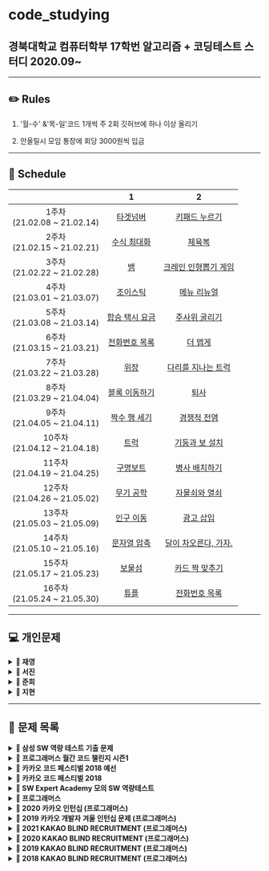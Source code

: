 # code_studying
## 경북대학교 컴퓨터학부 17학번 알고리즘 + 코딩테스트 스터디 2020.09~

------



## ✏️ Rules

1. '월-수' &'목-일'코드 1개씩 주 2회 깃허브에 하나 이상 올리기

  2. 안올릴시 모임 통장에 회당 3000원씩 입금   



------



## 📅 Schedule

|                                   |                              1                               |                              2                               |
| :-------------------------------: | :----------------------------------------------------------: | :----------------------------------------------------------: |
| 1주차<br />(21.02.08 ~ 21.02.14)  | [타겟넘버](https://programmers.co.kr/learn/courses/30/lessons/43165) | [키패드 누르기](https://programmers.co.kr/learn/courses/30/lessons/67256) |
| 2주차<br />(21.02.15 ~ 21.02.21)  | [수식 최대화](https://programmers.co.kr/learn/courses/30/lessons/67257) | [체육복](https://programmers.co.kr/learn/courses/30/lessons/42862) |
| 3주차<br />(21.02.22 ~ 21.02.28)  |          [뱀](https://www.acmicpc.net/problem/3190)          | [크레인 인형뽑기 게임](https://programmers.co.kr/learn/courses/30/lessons/64061) |
| 4주차<br />(21.03.01 ~ 21.03.07)  | [조이스틱](https://programmers.co.kr/learn/courses/30/lessons/42860) | [메뉴 리뉴얼](https://programmers.co.kr/learn/courses/30/lessons/72411) |
| 5주차<br />(21.03.08 ~ 21.03.14)  | [합승 택시 요금](https://programmers.co.kr/learn/courses/30/lessons/72413) |    [주사위 굴리기](https://www.acmicpc.net/problem/14499)    |
| 6주차<br />(21.03.15 ~ 21.03.21)  | [전화번호 목록](https://programmers.co.kr/learn/courses/30/lessons/42577) | [더 맵게](https://programmers.co.kr/learn/courses/30/lessons/42626) |
| 7주차<br />(21.03.22 ~ 21.03.28)  | [위장](https://programmers.co.kr/learn/courses/30/lessons/42578) | [다리를 지나는 트럭](https://programmers.co.kr/learn/courses/30/lessons/42583) |
| 8주차<br />(21.03.29 ~ 21.04.04)  | [블록 이동하기](https://programmers.co.kr/learn/courses/30/lessons/60063) |        [퇴사](https://www.acmicpc.net/problem/14501)         |
| 9주차<br />(21.04.05 ~ 21.04.11)  | [짝수 행 세기](https://programmers.co.kr/learn/courses/30/lessons/68647) |     [경쟁적 전염](https://www.acmicpc.net/problem/18405)     |
| 10주차<br />(21.04.12 ~ 21.04.18) |        [트럭](https://www.acmicpc.net/problem/13335)         | [기둥과 보 설치](https://programmers.co.kr/learn/courses/30/lessons/60061) |
| 11주차<br />(21.04.19 ~ 21.04.25) | [구명보트](https://programmers.co.kr/learn/courses/30/lessons/42885) |    [병사 배치하기](https://www.acmicpc.net/problem/18353)    |
| 12주차<br />(21.04.26 ~ 21.05.02) |      [무기 공학](https://www.acmicpc.net/problem/18430)      | [자물쇠와 열쇠](https://programmers.co.kr/learn/courses/30/lessons/60059) |
| 13주차<br />(21.05.03 ~ 21.05.09) |      [인구 이동](https://www.acmicpc.net/problem/16234)      | [광고 삽입](https://programmers.co.kr/learn/courses/30/lessons/72414) |
| 14주차<br />(21.05.10 ~ 21.05.16) | [문자열 압축](https://programmers.co.kr/learn/courses/30/lessons/60057) | [달이 차오른다, 가자.](https://www.acmicpc.net/problem/1194) |
| 15주차<br />(21.05.17 ~ 21.05.23) |        [보물섬](https://www.acmicpc.net/problem/2589)        | [카드 짝 맞추기](https://programmers.co.kr/learn/courses/30/lessons/72415) |
| 16주차<br />(21.05.24 ~ 21.05.30) | [튜플](https://programmers.co.kr/learn/courses/30/lessons/64065) |    [전화번호 목록](https://www.acmicpc.net/problem/5052)     |



------




## &#128187; 개인문제



<details markdown="1">
<summary><strong>&#128193; 재영</strong></summary>
📕  알고리즘/C++ 정리 요약:  https://www.notion.so/C-4be12fdb389f41e8bbf46a4e7bde52c0 <br />
📗  알고리즘 상세:  https://www.notion.so/022648dc340b4e8c95472996a91920a1 <br />
📘  C++ 상세:  https://www.notion.so/C-add01ac9a89a497d8a45e364120add74 <br />
📙  코드 리뷰:  https://www.notion.so/93aa5a58731d4dbeb2da82381bf9743d<br />

|                                  | 문제                                                         |
| :------------------------------: | :----------------------------------------------------------- |
| 0주차~<br />(21.01.07 ~ ) | 1\. ~C++기초 빌드업용 코드업 기본 100제 풀이~<br> 2\. 백준, 프로그래머스 알고리즘 문제(상단 코드리뷰 노션 페이지 참고)|
| 8주차~<br />(21.03.29 ~ ) | 1\. 프로그래머스 SQL 문제 |
| 9주차<br />(21.04.05 ~ 21.04.11) |  |
| 10주차<br />(21.04.12 ~ 21.04.18) |  |
| 11주차<br />(21.04.19 ~ 21.04.25) |  |
| 12주차<br />(21.04.26 ~ 21.05.02) |  |

------

</details>



<details markdown="1">
<summary><strong>&#128193; 서진</strong></summary>


|                                   | 문제                                                         |
| :-------------------------------: | :----------------------------------------------------------- |
| 1주차<br />(21.02.08 ~ 21.02.14)  | ~[비밀지도](https://programmers.co.kr/learn/courses/30/lessons/17681)~<br />~[다트게임](https://programmers.co.kr/learn/courses/30/lessons/17682)~ |
| 2주차<br />(21.02.15 ~ 21.02.21)  | ~백준 12851 [숨바꼭질 2](https://www.acmicpc.net/problem/12851)~<br />~백준 16958 [텔레포트](https://www.acmicpc.net/problem/16958)~ |
| 3주차<br />(21.02.22 ~ 21.02.28)  | 1\. [한윤정이 이탈리아에 가서 아이스크림을 사먹는데](https://www.acmicpc.net/problem/2422)   <br/>~2\. [프로그래머스 - 기둥과 보 설치](https://programmers.co.kr/learn/courses/30/lessons/60061)~ |
| 4주차<br />(21.03.01 ~ 21.03.07)  | ~1\. [백준 18352 특정 거리의 도시 찾기](https://www.acmicpc.net/problem/18352)~   <br/>~2\. [백준 14502 연구소](https://www.acmicpc.net/problem/14502)~ |
| 5주차<br />(21.03.08 ~ 21.03.14)  | ~1\. [백준 14888 연산자 끼워 넣기](https://www.acmicpc.net/problem/14888)~   <br>~2\. [백준 18428 감시 피하기](https://www.acmicpc.net/problem/18428)~   <br>~3\. [백준 16234 인구이동](https://www.acmicpc.net/problem/16234)~   <br>4\. [백준 60063 블록 이동하기](https://www.acmicpc.net/problem/60063)   <br>5\. ~[주사위 게임](https://www.acmicpc.net/problem/5566)~   <br>~6\. [나는 너가 살아온 날을 알고 있다](https://www.acmicpc.net/problem/2139)~   <br>~7\. [크리스마스 선물](https://www.acmicpc.net/problem/14235)~   <br>8\. [유턴 싫어](https://www.acmicpc.net/problem/2823) |
| 6주차<br />(21.03.15 ~ 21.03.21)  | ~1\. 백준 10825 - [국영수](https://www.acmicpc.net/problem/10825)~   <br>~2\. 백준 18310 - [안테나](https://www.acmicpc.net/problem/18310)~   <br> ~3\. 프로그래머스 42889 - [실패율](https://programmers.co.kr/learn/courses/30/lessons/42889)~   <br>~4\. 백준 1715 - [카드 정렬하기](https://www.acmicpc.net/problem/1715)~   <br> |
| 7주차<br />(21.03.22 ~ 21.03.28)  | ~1\. 백준 2110 - [공유기 설치](https://www.acmicpc.net/problem/2110)<br>~ |
| 8주차<br />(21.03.29 ~ 21.04.04)  | 1\. 프로그래머스 60060 - [가사검색](https://programmers.co.kr/learn/courses/30/lessons/60060)   <br>~2\. 백준 1932 - [정수 삼각형](https://www.acmicpc.net/problem/1932)~   <br>~3\. 백준 14501 - [퇴사](https://www.acmicpc.net/problem/14501)~   <br>~4\. 백준 18353 - [병사 배치하기](https://www.acmicpc.net/problem/18353)~   <br>5\. 백준 11404 - [플로이드](https://www.acmicpc.net/problem/11404)   <br> |
| 9주차<br />(21.04.05 ~ 21.04.11)  |                                                              |
| 10주차<br />(21.04.12 ~ 21.04.18) |                                                              |
| 11주차<br />(21.04.19 ~ 21.04.25) |                                                              |
| 12주차<br />(21.04.26 ~ 21.05.02) |                                                              |

------

</details>



<details markdown="1">
<summary><strong>&#128193; 준희</strong></summary>


|                                   | 문제                                                         |
| :-------------------------------: | :----------------------------------------------------------- |
| 1주차<br />(21.02.08 ~ 21.02.14)  | ~1. 백준 17413 단어뒤집기2~<br/>~2. SWEA 9229 한빈이와 Spot Mart~<br/>~3. 백준 16926 배열돌리기1~<br/>~4. 백준 2563 색종이~<br/>~5. 백준 1158 요세푸스 문제~<br/>~6. SWEA S/W 문제 해결 기본 9일차-사칙연산 유효성검사~<br/>~7. 백준 20299 3대 측정~<br/>~8. SWEA S/W 문제 해결 기본 5일차-Magnetic~<br/>~9. SWEA S/W 문제 해결 기본 8일차-암호문1~<br/>~10. SWEA 5215 햄버거 다이어트~<br/>~11. SWEA 7964 부먹왕국의 차원관문~<br/>~12. SWEA 6485 삼성시의 버스노선~<br/>~13. SWEA 5365 의석이의 세로로 말해요~<br/>~14. SWEA 4789 성공적인 공연기획~<br/>~15. 백준 1592 영식이와 친구들~<br/>~16. SWEA 4698 테네스의 특별한 소수~<br/>~17. 백준 2309 일곱난쟁이~<br/>~18. 백준 2605 줄세우기~<br/>~19. 백준 2578 빙고~ |
| 2주차<br />(21.02.15 ~ 21.02.21)  | ~1. 백준 2567 색종이2~<br/>~2. 백준 3040 백설공주와 일곱난쟁이~<br/>~3. SWEA 6808 규영이와 인영이의 카드게임~<br/>~5. 백준 2961 도영이가 만든 맛있는 음식~<br/>~7. JUNGOL 1828 냉장고~<br/>~8. 백준 2839 설탕배달~<br/>~10. 백준 15686 치킨배달~<br/>~11. 백준 1992 쿼트트리~<br/>~16. 백준 1987 알파벳~<br/>~17. 백준 2941 크로아티아 알파벳~<br/>~18. SWEA SW 문제해결응용 3일차 - 최적경로~ |
| 3주차<br />(21.02.22 ~ 21.02.28)  | ~2\. 프로그래머스 네트워크~<br/>~7\. 백준 2304 창고 다각형~<br/>~8\. 백준 9663 N-Queen~<br/>~11\. SWEA 4012 요리사~<br/>~12\. 백준 10142 줄세우기~<br/>~13\. 백준 2564 경비원~<br/>~14\. 백준 8320 직사각형을 만드는 방법~ |
| 4주차<br />(21.03.01 ~ 21.03.07)  | 1\. 백준 배열돌리기3<br/>~2\. SWEA 프로세서 연결하기~<br/>3\. SWEA 3234 준환이의 양팔저울<br/>~4\. 백준 17135 캐슬 디펜스~<br/>5\. 백준 3109 빵집<br/>6\. 백준 2615 오목<br/>7\. 백준 1074 Z<br/>~8\. 프로그래머스 SQL - GROUP BY~<br/>~9\. 프로그래머스 SQL - IS NULL~<br/>~10\. 프로그래머스 SQL - JOIN~<br/>~11\. 프로그래머스 SQL - String~ |
| 5주차<br />(21.03.08 ~ 21.03.14)  | ~1\. 백준 11723 집합~<br/>~2\. 백준 15829 Hashing~<br/>~3\. 백준 9375 패션왕 신해빈~<br/>~4\. 백준 15657 N과 M(8)~<br/>~5\. 백준 15666 N과 M(12)~<br/>~6\. 백준 15650 N과 M(2)~<br/> ~7\. 백준 15663 N과 M(9)~<br/> ~8\. 백준 11721 열개씩 끊어 출력하기~<br/> ~9\. 백준 18111 마인크래프트~<br/> |
| 6주차<br />(21.03.15 ~ 21.03.21)  | ~1\. 백준 1260 BFS와 DFS~<br/>~2\. 백준 1759 암호 만들기~<br/>~3\. 백준 14889 스타트와 링크~<br/>~4\. SWEA 1767 프로세서 연결하기~<br/>~5\. SWEA 7465 창용 마을 무리의 개수~<br/>~6\. SWEA 3289 서로소 집합~<br/> ~7\. 프로그래머스 소수찾기~<br/> |
| 7주차<br />(21.03.22 ~ 21.03.28)  | ~1\. 백준 1463 1로 만들기~ <br/> 2\. 백준 최적경로<br/> 3\. 백준 1149 RGB 거리 <br/> 4\. 정올 1687 해밀턴순환회로<br/> 5\. 백준 사다리 조작<br/> 6\. 백준 경사로<br/>  7\. 백준 배열돌리기 4<br/> 8\. 백준 1600 말이 되고픈 원숭이<br/> ~9\. SWEA 하나로~<br/> ~10\. 백준 2636 치즈~<br/> |
| 8주차<br />(21.03.29 ~ 21.04.04)  |                                                              |
| 9주차<br />(21.04.05 ~ 21.04.11)  |                                                              |
| 10주차<br />(21.04.12 ~ 21.04.18) |                                                              |
| 11주차<br />(21.04.19 ~ 21.04.25) |                                                              |
| 12주차<br />(21.04.26 ~ 21.05.02) |                                                              |

------

</details>



<details markdown="1">
<summary><strong>&#128193; 지현</strong></summary>




|                                    | 문제                                                         |
| :--------------------------------: | :----------------------------------------------------------- |
| ~ 5주차<br />(21.01.19 ~ 21.03.14) | [BOJ - Basic Problem Solving](https://github.com/wjh51333/Problem-Solving) |
|  6주차<br />(21.03.15 ~ 21.03.21)  | 백준 14500 - [테트로미노](https://www.acmicpc.net/problem/14500) <br />백준 10972 - [다음 순열](https://www.acmicpc.net/problem/10972)<br />백준 10973 - [이전 순열](https://www.acmicpc.net/problem/10973)<br />백준 10974 - [모든 순열](https://www.acmicpc.net/problem/10974)<br />백준 14888 - [연산자 끼워넣기](https://www.acmicpc.net/problem/14888)<br />백준 15658 - [연산자 끼워넣기 (2)](https://www.acmicpc.net/problem/15658)<br />백준 11723 - [집합](https://www.acmicpc.net/problem/11723)<br />백준 2309 - [일곱 난쟁이](https://www.acmicpc.net/problem/2309)<br />백준 13023 - [ABCDE](https://www.acmicpc.net/problem/13023)<br />백준 14226 - [이모티콘](https://www.acmicpc.net/problem/14226)<br />백준 13549 - [숨바꼭질 3](https://www.acmicpc.net/problem/13549)<br />백준 2206 - [벽 부수고 이동하기](https://www.acmicpc.net/problem/2206)<br />백준 3055 - [탈출](https://www.acmicpc.net/problem/3055)<br />프로그래머스 SQL [SUM, MAX, MIN](https://programmers.co.kr/learn/courses/30/parts/17043)<br />프로그래머스 SQL [IS NULL](https://programmers.co.kr/learn/courses/30/parts/17045) |
|  7주차<br />(21.03.22 ~ 21.03.28)  | 백준 15558 - [점프 게임](https://www.acmicpc.net/problem/15558)<br />백준 12851 - [숨바꼭질 2](https://www.acmicpc.net/problem/12851)<br />백준 13913 - [숨바꼭질 4](https://www.acmicpc.net/problem/13913)<br />백준 6087 - [레이저 통신](https://www.acmicpc.net/problem/6087) |
|  8주차<br />(21.03.29 ~ 21.04.04)  | 백준 15988 - [1, 2, 3 더하기 3](https://www.acmicpc.net/problem/15988)<br />백준 16194 - [카드 구매하기 2](https://www.acmicpc.net/problem/16194)<br />백준 15990 - [1, 2, 3 더하기 5](https://www.acmicpc.net/problem/15990)<br />백준 13398 - [연속합 2](https://www.acmicpc.net/problem/13398)<br />백준 14002- [가장 긴 증가하는 부분 수열 4](https://www.acmicpc.net/problem/14002)<br />백준 1495 - [기타리스트](https://www.acmicpc.net/problem/1495)<br />백준 15989 - [1, 2, 3 더하기 4](https://www.acmicpc.net/problem/15989)<br />백준 11048 - [이동하기](https://www.acmicpc.net/problem/11048)<br />백준 14442 - [벽 부수고 이동하기 2](https://www.acmicpc.net/problem/14442)<br />백준 2293 - [동전 1](https://www.acmicpc.net/problem/2293)<br />백준 2294 - [동전 2](https://www.acmicpc.net/problem/2294)<br />백준 14889 - [스타트와 링크](https://www.acmicpc.net/problem/14889)<br />백준 1748 - [수 이어 쓰기 1](https://www.acmicpc.net/problem/1748)<br />백준 9663 - [N-Queen](https://www.acmicpc.net/problem/9663)<br />백준 17478 - [재귀함수가 뭔가요?](https://www.acmicpc.net/problem/17478)<br />백준 6064 - [카잉 달력](https://www.acmicpc.net/problem/6064)<br />백준 12026 - [BOJ 거리](https://www.acmicpc.net/problem/12026)<br />백준 4991 - [로봇 청소기](https://www.acmicpc.net/problem/4991)<br />백준 1339 - [단어 수학](https://www.acmicpc.net/problem/1339)<br />백준 1890 - [점프](https://www.acmicpc.net/problem/1890) |
|  9주차<br />(21.04.05 ~ 21.04.11)  | 프로그래머스 [3진법 뒤집기](https://programmers.co.kr/learn/courses/30/lessons/68935)<br />프로그래머스 [두 개 뽑아서 더하기](https://programmers.co.kr/learn/courses/30/lessons/68644)<br />프로그래머스 [삼각 달팽이](https://programmers.co.kr/learn/courses/30/lessons/68645)<br />프로그래머스 [이진 변환 반복하기](https://programmers.co.kr/learn/courses/30/lessons/70129)<br />프로그래머스 [쿼드압축 후 개수 세기](https://programmers.co.kr/learn/courses/30/lessons/68936)<br />백준 16948 - [데스 나이트](https://www.acmicpc.net/problem/16948)<br />백준 15661 - [링크와 스타트](https://www.acmicpc.net/problem/15661)<br />백준 10422 - [괄호](https://www.acmicpc.net/problem/10422)<br />백준 2219 - [숫자판 점프](https://www.acmicpc.net/problem/2219)<br />백준 15486 - [퇴사 2](https://www.acmicpc.net/problem/15486)<br />백준 15686 - [치킨 배달](https://www.acmicpc.net/problem/15686)<br />백준 11058 - [크리보드](https://www.acmicpc.net/problem/11058)<br />백준 4811 - [알약](https://www.acmicpc.net/problem/4811)<br />백준 1149 - [RGB 거리](https://www.acmicpc.net/problem/1149)<br />백준 1309 - [동물원](https://www.acmicpc.net/problem/1309) |
| 10주차<br />(21.04.12 ~ 21.04.18)  | 백준 1325 - [효율적인 해킹](https://www.acmicpc.net/problem/1325)<br />백준 7569 - [토마토](https://www.acmicpc.net/problem/7569)<br />백준 1062 - [가르침](https://www.acmicpc.net/problem/1062)<br />백준 16918 - [봄버맨](https://www.acmicpc.net/problem/16918)<br />백준 15649 - [N과 M (1)](https://www.acmicpc.net/problem/15649)<br />백준 15650 - [N과 M (2)](https://www.acmicpc.net/problem/15650)<br />백준 1918 - [후위 표기식](https://www.acmicpc.net/problem/1918)<br />백준 14916 - [거스름돈](https://www.acmicpc.net/problem/14916)<br />백준 21278 - [호석이 두 마리 치킨](https://www.acmicpc.net/problem/21278)<br />백준 11000 - [강의실 배정](https://www.acmicpc.net/problem/11000)<br />백준 15651 - [N과 M (3)](https://www.acmicpc.net/problem/15651)<br />백준 1753 - [최단경로](https://www.acmicpc.net/problem/1753)<br />백준 15652 - [N과 M (4)](https://www.acmicpc.net/problem/15652)<br />백준 15654 - [N과 M (5)](https://www.acmicpc.net/problem/15654)<br />백준 15655 - [N과 M (6)](https://www.acmicpc.net/problem/15655)<br />백준 15656 - [N과 M (7)](https://www.acmicpc.net/problem/15656)<br />프로그래머스 [같은 숫자는 싫어](https://programmers.co.kr/learn/courses/30/lessons/12906)<br />프로그래머스 [음양 더하기](https://programmers.co.kr/learn/courses/30/lessons/76501)<br />프로그래머스 [프린터](https://programmers.co.kr/learn/courses/30/lessons/42587)<br />프로그래머스 [괄호 회전하기](https://programmers.co.kr/learn/courses/30/lessons/76502)<br />백준 15657 - [N과 M (8)](https://www.acmicpc.net/problem/15657)<br />백준 15663 - [N과 M (9)](https://www.acmicpc.net/problem/15663)<br />백준 15664 - [N과 M (10)](https://www.acmicpc.net/problem/15664)<br />프로그래머스 [모두 0으로 만들기](https://programmers.co.kr/learn/courses/30/lessons/76503#) |
| 11주차<br />(21.04.19 ~ 21.04.25)  | 백준 15665 - [N과 M (11)](https://www.acmicpc.net/problem/15665)<br />백준 15666 - [N과 M (12)](https://www.acmicpc.net/problem/15666)<br />백준 2468 - [안전 영역](https://www.acmicpc.net/problem/2468)<br />백준 1935 - [후위 표기식2](https://www.acmicpc.net/problem/1935)<br />백준 7562 - [나이트의 이동](https://www.acmicpc.net/problem/7562)<br />백준 14426 - [접두사 찾기](https://www.acmicpc.net/problem/14426)<br />백준 14425 - [문자열 집합](https://www.acmicpc.net/problem/14425)<br />백준 16916 - [부분 문자열](https://www.acmicpc.net/problem/16916) |
| 12주차<br />(21.04.26 ~ 21.05.02)  | 백준 11051 - [이항 계수 2](https://www.acmicpc.net/problem/11051)<br />백준 1629 - [곱셈](https://www.acmicpc.net/problem/1629)<br />프로그래머스 [이중우선순위큐](https://programmers.co.kr/learn/courses/30/lessons/42628)<br />프로그래머스 [가장 큰 수](https://programmers.co.kr/learn/courses/30/lessons/42746)<br />백준 2581 - [소수](https://www.acmicpc.net/problem/2581)<br />백준 2606 - [바이러스](https://www.acmicpc.net/problem/2606)<br />백준 1012 - [유기농 배추](https://www.acmicpc.net/problem/1012)<br />백준 1181 - [단어 정렬](https://www.acmicpc.net/problem/1181)<br />백준 1427 - [소트인사이드](https://www.acmicpc.net/problem/1427)<br />백준 10773 - [제로](https://www.acmicpc.net/problem/10773)<br />백준 2960 - [에라토스테네스의 체](https://www.acmicpc.net/problem/2960)<br />백준 1916 - [최소비용 구하기](https://www.acmicpc.net/problem/1916)<br />백준 11779 - [최소비용 구하기 2](https://www.acmicpc.net/problem/11779)<br />백준 16236 - [아기 상어](https://www.acmicpc.net/problem/16236)<br />백준 18352 - [특정 거리의 도시 찾기](https://www.acmicpc.net/problem/18352)<br />백준 12886 - [돌 그룹](https://www.acmicpc.net/problem/12886)<br />백준 12015 - [가장 긴 증가하는 부분 수열 2](https://www.acmicpc.net/problem/12015)<br />백준 12738 - [가장 긴 증가하는 부분 수열 3](https://www.acmicpc.net/problem/12738)<br />Codeforces 1519 [B - The Cake Is a Lie](https://codeforces.com/problemset/problem/1519/B)<br />Codeforces 1519 [A -Red and Blue Beans](https://codeforces.com/problemset/problem/1519/A)<br />Codeforces 1519 [C - Berland Regional](https://codeforces.com/problemset/problem/1519/C)<br />Codeforces 1517 [A - Sum of 2050](https://codeforces.com/problemset/problem/1517/A)<br />백준 10870 - [피보나치 수 5](https://www.acmicpc.net/problem/10870)<br />백준 14003 - [가장 긴 증가하는 부분 수열 5](https://www.acmicpc.net/problem/14003) |
| 13주차<br />(21.05.03 ~ 21.05.09)  | Codeforces 1515 [B - Phoenix and Puzzle](https://codeforces.com/contest/1515/problem/B)<br />Codeforces 1515 [A - Phoenix and Gold](https://codeforces.com/contest/1515/problem/A)<br />백준 10282 - [해킹](https://www.acmicpc.net/problem/10282)<br />백준 1920 - [수 찾기](https://www.acmicpc.net/problem/1920)<br />백준 1237 - [파티](https://www.acmicpc.net/problem/1238)<br />백준 1764 - [듣보잡](https://www.acmicpc.net/problem/1764)<br />백준 11279 - [최대 힙](https://www.acmicpc.net/problem/11279)<br />백준 1927 - [최소 힙](https://www.acmicpc.net/problem/1927)<br />백준 11286 - [절댓값 힙](https://www.acmicpc.net/problem/11286)<br />백준 1189 - [컴백홈](https://www.acmicpc.net/problem/1189)<br />프로그래머스 [주식가격](https://programmers.co.kr/learn/courses/30/lessons/42584)<br />Codeforces 1520 [A - Do Not Be Distracted!](https://codeforces.com/problemset/problem/1520/A)<br />Codeforces 1520 [B - Ordinary Numbers](https://codeforces.com/problemset/problem/1520/B)<br />Codeforces 1520 [C - Not Adjacent Matrix](https://codeforces.com/problemset/problem/1520/C)<br />Codeforces 1520 [D - Same Differences](https://codeforces.com/problemset/problem/1520/D)<br />프로그래머스 [기능개발](https://programmers.co.kr/learn/courses/30/lessons/42586)<br />백준 5635 - [생일](https://www.acmicpc.net/problem/5635)<br />백준 14503 - [로봇 청소기](https://www.acmicpc.net/problem/14503)<br />백준 1026 - [보물](https://www.acmicpc.net/problem/1026)<br />백준 10867 - [중복 빼고 정렬하기](https://www.acmicpc.net/problem/10867)<br />백준 18258 - [큐 2](https://www.acmicpc.net/problem/18258)<br />백준 1966 - [프린터 큐](https://www.acmicpc.net/problem/1966) |
| 14주차<br />(21.05.10 ~ 21.05.16)  | 백준 2075 - [N번째 큰 수](https://www.acmicpc.net/problem/2075)<br />백준 1715 - [카드 정렬하기](https://www.acmicpc.net/problem/1715)<br />프로그래머스 [카펫](https://programmers.co.kr/learn/courses/30/lessons/42842)<br />프로그래머스 [소수 찾기](https://programmers.co.kr/learn/courses/30/lessons/42839)<br />백준 11659 - [구간 합 구하기 4](https://www.acmicpc.net/problem/11659)<br />백준 19644 - [좀비 떼가 기관총 진지에도 오다니](https://www.acmicpc.net/problem/19644)<br />프로그래머스 [가장 먼 노드](https://programmers.co.kr/learn/courses/30/lessons/49189)<br />프로그래머스 [네트워크](https://programmers.co.kr/learn/courses/30/lessons/43162)<br />백준 20055 - [컨베이어 벨트 위의 로봇](https://www.acmicpc.net/problem/20055)<br />백준 20922 - [겹치는 건 싫어](https://www.acmicpc.net/problem/20922)<br />백준 17836 - [공주님을 구해라!](https://www.acmicpc.net/problem/17836)<br />백준 21318 - [피아노 체조](https://www.acmicpc.net/problem/21318)<br />백준 1094 - [막대기](https://www.acmicpc.net/problem/1094)<br />백준 2573 - [빙산](https://www.acmicpc.net/problem/2573) |
| 15주차<br />(21.05.17 ~ 21.05.23)  | 백준 20440 - [🎵니가 싫어 싫어 너무 싫어 싫어 오지 마 내게 찝쩍대지마🎵 - 1](https://www.acmicpc.net/problem/20440)<br />백준 2407 - [조합](https://www.acmicpc.net/problem/2407) |
| 16주차<br />(21.05.24 ~ 21.05.30)  |                                                              |



------

</details>



------



## **&#128216; 문제 목록**

<details markdown="1">
<summary><strong>📄 삼성 SW 역량 테스트 기출 문제</strong></summary>


| 문제 번호 |           제목           |                  URL                  |
| :-------: | :----------------------: | :-----------------------------------: |
|   13460   |       구슬 탈출 2        | https://www.acmicpc.net/problem/13460 |
|   12100   |        2048(Easy)        | https://www.acmicpc.net/problem/12100 |
|   3190    |            뱀            | https://www.acmicpc.net/problem/3190  |
|   13458   |        시험 감독         | https://www.acmicpc.net/problem/13458 |
|   14499   |      주사위 굴리기       | https://www.acmicpc.net/problem/14499 |
|   14500   |        테트로미노        | https://www.acmicpc.net/problem/14500 |
|   14501   |           퇴사           | https://www.acmicpc.net/problem/14501 |
|   14502   |          연구소          | https://www.acmicpc.net/problem/14502 |
|   14503   |       로봇 청소기        | https://www.acmicpc.net/problem/14503 |
|   14888   |     연산자 끼워넣기      | https://www.acmicpc.net/problem/14888 |
|   14889   |      스타트와 링크       | https://www.acmicpc.net/problem/14889 |
|   14890   |          경사로          | https://www.acmicpc.net/problem/14890 |
|   14891   |         톱니바퀴         | https://www.acmicpc.net/problem/14891 |
|   15683   |           감시           | https://www.acmicpc.net/problem/15683 |
|   15684   |       사다리 조작        | https://www.acmicpc.net/problem/15684 |
|   15685   |       드래곤 커브        | https://www.acmicpc.net/problem/15685 |
|   15686   |        치킨 배달         | https://www.acmicpc.net/problem/15686 |
|   5373    |           큐빙           | https://www.acmicpc.net/problem/5373  |
|   16234   |        인구 이동         | https://www.acmicpc.net/problem/16234 |
|   16235   |       나무 재테크        | https://www.acmicpc.net/problem/16235 |
|   16236   |        아기 상어         | https://www.acmicpc.net/problem/16236 |
|   17144   |      미세먼지 안녕!      | https://www.acmicpc.net/problem/17144 |
|   17143   |          낚시왕          | https://www.acmicpc.net/problem/17143 |
|   17140   |    이차원 배열과 연산    | https://www.acmicpc.net/problem/17140 |
|   17142   |         연구소 3         | https://www.acmicpc.net/problem/17142 |
|   17779   |       게리맨더링 2       | https://www.acmicpc.net/problem/17779 |
|   17837   |      새로운 게임 2       | https://www.acmicpc.net/problem/17837 |
|   17822   |       원판 돌리기        | https://www.acmicpc.net/problem/17822 |
|   17825   |      주사위 윷놀이       | https://www.acmicpc.net/problem/17825 |
|   19235   |      모노미노도미노      | https://www.acmicpc.net/problem/19235 |
|   20061   |     모노미노도미노 2     | https://www.acmicpc.net/problem/20061 |
|   19236   |       청소년 상어        | https://www.acmicpc.net/problem/19236 |
|   19237   |        어른 상어         | https://www.acmicpc.net/problem/19237 |
|   19238   |       스타트 택시        | https://www.acmicpc.net/problem/19238 |
|   20055   | 컨베이어 벨트 위의 로봇  | https://www.acmicpc.net/problem/20055 |
|   20056   |  마법사 상어와 파이어볼  | https://www.acmicpc.net/problem/20056 |
|   20057   |  마법사 상어와 토네이도  | https://www.acmicpc.net/problem/20057 |
|   20058   | 마법사 상어와 파이어스톰 | https://www.acmicpc.net/problem/20058 |

------

</details>

<details markdown="1">
<summary><strong>📄 프로그래머스 월간 코드 챌린지 시즌1</strong></summary>

|         문제          | 레벨 |                           URL                            |
| :-------------------: | :--: | :------------------------------------------------------: |
|  두 개 뽑아서 더하기  |  1   | https://programmers.co.kr/learn/courses/30/lessons/68644 |
|     3진법 뒤집기      |  1   | https://programmers.co.kr/learn/courses/30/lessons/68935 |
|         내적          |  1   | https://programmers.co.kr/learn/courses/30/lessons/70128 |
|      삼각 달팽이      |  2   | https://programmers.co.kr/learn/courses/30/lessons/68645 |
| 쿼드압축 후 개수 세기 |  2   | https://programmers.co.kr/learn/courses/30/lessons/68936 |
|  이진 변환 반복하기   |  2   | https://programmers.co.kr/learn/courses/30/lessons/70129 |
|     풍선 터트리기     |  3   | https://programmers.co.kr/learn/courses/30/lessons/68646 |
|       스타 수열       |  3   | https://programmers.co.kr/learn/courses/30/lessons/70130 |
|     짝수 행 세기      |  4   | https://programmers.co.kr/learn/courses/30/lessons/68647 |
|  트리 트리오 중간값   |  4   | https://programmers.co.kr/learn/courses/30/lessons/68937 |
|   문자열의 아름다움   |  5   | https://programmers.co.kr/learn/courses/30/lessons/68938 |
|    가짜 해밀토니안    |  5   | https://programmers.co.kr/learn/courses/30/lessons/70132 |

------

</details>

<details markdown="1">
<summary><strong>📄 카카오 코드 페스티벌 2018 예선</strong></summary>


| 문제 번호 |   제목    |               URL                |
| :-------: | :-------: | :------------------------------: |
|   15953   | 상금 헌터 | http://acmicpc.net/problem/15953 |
|   15954   |  인형들   | http://acmicpc.net/problem/15954 |

------

</details>

<details markdown="1">
<summary><strong>📄 카카오 코드 페스티벌 2018</strong></summary>


| 문제 번호 |    제목    |               URL                |
| :-------: | :--------: | :------------------------------: |
|   15997   | 승부 예측  | http://acmicpc.net/problem/15997 |
|   15998   | 카카오머니 | http://acmicpc.net/problem/15998 |

------

</details>

<details markdown="1">
<summary><strong>📄 SW Expert Academy 모의 SW 역량테스트 </strong></summary>


| 문제 번호 |         제목         |                             URL                              |
| :-------: | :------------------: | :----------------------------------------------------------: |
|   1949    |     등산로 조성      | [클릭](https://swexpertacademy.com/main/code/problem/problemDetail.do?contestProbId=AV5PoOKKAPIDFAUq) |
|   1953    |     탈주범 검거      | [클릭](https://swexpertacademy.com/main/code/problem/problemDetail.do?contestProbId=AV5PpLlKAQ4DFAUq) |
|   2105    |     디저트 카페      | [클릭](https://swexpertacademy.com/main/code/problem/problemDetail.do?contestProbId=AV5VwAr6APYDFAWu) |
|   2112    |      보호 필름       | [클릭](https://swexpertacademy.com/main/code/problem/problemDetail.do?contestProbId=AV5V1SYKAaUDFAWu) |
|   2117    |    홈 방범 서비스    | [클릭](https://swexpertacademy.com/main/code/problem/problemDetail.do?contestProbId=AV5V61LqAf8DFAWu) |
|   2382    |     미생물 격리      | [클릭](https://swexpertacademy.com/main/code/problem/problemDetail.do?contestProbId=AV597vbqAH0DFAVl) |
|   2383    |    점심 식사시간     | [클릭](https://swexpertacademy.com/main/code/problem/problemDetail.do?contestProbId=AV5-BEE6AK0DFAVl) |
|   4013    |     특이한 자석      | [클릭](https://swexpertacademy.com/main/code/problem/problemDetail.do?contestProbId=AWIeV9sKkcoDFAVH) |
|   4014    |     활주로 건설      | [클릭](https://swexpertacademy.com/main/code/problem/problemDetail.do?contestProbId=AWIeW7FakkUDFAVH) |
|   5644    |      무선 충전       | [클릭](https://swexpertacademy.com/main/code/problem/problemDetail.do?contestProbId=AWXRDL1aeugDFAUo) |
|   5648    | 원자 소멸 시뮬레이션 | [클릭](https://swexpertacademy.com/main/code/problem/problemDetail.do?contestProbId=AWXRFInKex8DFAUo) |
|   5650    |      핀볼 게임       | [클릭](https://swexpertacademy.com/main/code/problem/problemDetail.do?contestProbId=AWXRF8s6ezEDFAUo) |
|   5653    |     줄기세포배양     | [클릭](https://swexpertacademy.com/main/code/problem/problemDetail.do?contestProbId=AWXRJ8EKe48DFAUo) |
|   5656    |      벽돌 깨기       | [클릭](https://swexpertacademy.com/main/code/problem/problemDetail.do?contestProbId=AWXRQm6qfL0DFAUo) |
|   5658    |  보물상자 비밀번호   | [클릭](https://swexpertacademy.com/main/code/problem/problemDetail.do?contestProbId=AWXRUN9KfZ8DFAUo) |

------

</details>

<details markdown="1">
<summary><strong>📄 프로그래머스</strong></summary>


|     제목      |                           URL                            |
| :-----------: | :------------------------------------------------------: |
|  가장 큰 수   | https://programmers.co.kr/learn/courses/30/lessons/42746 |
|     카펫      | https://programmers.co.kr/learn/courses/30/lessons/42842 |
|   조이스틱    | https://programmers.co.kr/learn/courses/30/lessons/42860 |
|   숫자야구    | https://programmers.co.kr/learn/courses/30/lessons/42841 |
|   타겟 넘버   | https://programmers.co.kr/learn/courses/30/lessons/43165 |
|  N으로 표현   | https://programmers.co.kr/learn/courses/30/lessons/42895 |
|  타일 장식물  | https://programmers.co.kr/learn/courses/30/lessons/43104 |
| 전화번호 목록 | https://programmers.co.kr/learn/courses/30/lessons/42577 |
|   네트워크    | https://programmers.co.kr/learn/courses/30/lessons/43162 |
|     위장      | https://programmers.co.kr/learn/courses/30/lessons/42578 |
|   단어변환    | https://programmers.co.kr/learn/courses/30/lessons/43163 |
|      탑       | https://programmers.co.kr/learn/courses/30/lessons/42588 |
|    H-Index    | https://programmers.co.kr/learn/courses/30/lessons/42747 |
|   입국 심사   | https://programmers.co.kr/learn/courses/30/lessons/43238 |
|     예산      | https://programmers.co.kr/learn/courses/30/lessons/43237 |

------

</details>


<details markdown="1">
<summary><strong>📄 2020 카카오 인턴십 (프로그래머스)</strong></summary>


|     문제      | 레벨 |                           URL                            |
| :-----------: | :--: | :------------------------------------------------------: |
| 키패드 누르기 |  1   | https://programmers.co.kr/learn/courses/30/lessons/67256 |
|  수식 최대화  |  2   | https://programmers.co.kr/learn/courses/30/lessons/67257 |
|   보석 쇼핑   |  3   | https://programmers.co.kr/learn/courses/30/lessons/67258 |
|  경주로 건설  |  3   | https://programmers.co.kr/learn/courses/30/lessons/67259 |
|   동굴 탐험   |  4   | https://programmers.co.kr/learn/courses/30/lessons/67260 |

------

</details>

<details markdown="1">
<summary><strong>📄 2019 카카오 개발자 겨울 인턴십 문제 (프로그래머스)</strong></summary>


|         문제         | 레벨 |                           URL                            |
| :------------------: | :--: | :------------------------------------------------------: |
| 크레인 인형뽑기 게임 |  1   | https://programmers.co.kr/learn/courses/30/lessons/64061 |
|         튜플         |  2   | https://programmers.co.kr/learn/courses/30/lessons/64065 |
|     불량 사용자      |  3   | https://programmers.co.kr/learn/courses/30/lessons/64064 |
|     호텔 방 배정     |  3   | https://programmers.co.kr/learn/courses/30/lessons/64063 |
|   징검다리 건너기    |  4   | https://programmers.co.kr/learn/courses/30/lessons/64062 |

------

</details>

<details markdown="1">
<summary><strong>📄 2021 KAKAO BLIND RECRUITMENT (프로그래머스)</strong></summary>



|       문제       | 레벨 |                           URL                            |
| :--------------: | :--: | :------------------------------------------------------: |
| 신규 아이디 추천 |  1   | https://programmers.co.kr/learn/courses/30/lessons/72410 |
|   메뉴 리뉴얼    |  2   | https://programmers.co.kr/learn/courses/30/lessons/72411 |
|    순위 검색     |  2   | https://programmers.co.kr/learn/courses/30/lessons/72412 |
|  합승 택시 요금  |  3   | https://programmers.co.kr/learn/courses/30/lessons/72413 |
|    광고 삽입     |  3   | https://programmers.co.kr/learn/courses/30/lessons/72414 |
|  카드 짝 맞추기  |  3   | https://programmers.co.kr/learn/courses/30/lessons/72415 |
| 매출 하락 최소화 |  4   | https://programmers.co.kr/learn/courses/30/lessons/72416 |

------

</details>


<details markdown="1">
<summary><strong>📄 2020 KAKAO BLIND RECRUITMENT (프로그래머스)</summary></strong>


|      문제      | 레벨 |                           URL                            |
| :------------: | :--: | :------------------------------------------------------: |
|  문자열 압축   |  2   | https://programmers.co.kr/learn/courses/30/lessons/60057 |
|   괄호 변환    |  2   | https://programmers.co.kr/learn/courses/30/lessons/60058 |
| 자물쇠와 열쇠  |  3   | https://programmers.co.kr/learn/courses/30/lessons/60059 |
| 기둥과 보 설치 |  3   | https://programmers.co.kr/learn/courses/30/lessons/60061 |
|   외벽 점검    |  3   | https://programmers.co.kr/learn/courses/30/lessons/60062 |
| 블록 이동하기  |  3   | https://programmers.co.kr/learn/courses/30/lessons/60063 |
|   가사 검색    |  4   | https://programmers.co.kr/learn/courses/30/lessons/60060 |

------

</details>

<details markdown="1">
<summary><strong>📄 2019 KAKAO BLIND RECRUITMENT (프로그래머스)</summary></strong>


|        문제        | 레벨 |                           URL                            |
| :----------------: | :--: | :------------------------------------------------------: |
|       실패율       |  1   | https://programmers.co.kr/learn/courses/30/lessons/42889 |
|     오픈채팅방     |  2   | https://programmers.co.kr/learn/courses/30/lessons/42888 |
|       후보키       |  2   | https://programmers.co.kr/learn/courses/30/lessons/42890 |
|    길 찾기 게임    |  3   | https://programmers.co.kr/learn/courses/30/lessons/42892 |
|     매칭 점수      |  3   | https://programmers.co.kr/learn/courses/30/lessons/42893 |
| 무지의 먹방 라이브 |  4   | https://programmers.co.kr/learn/courses/30/lessons/42891 |
|     블록 게임      |  4   | https://programmers.co.kr/learn/courses/30/lessons/42894 |

------

</details>

<details markdown="1">
<summary><strong>📄 2018 KAKAO BLIND RECRUITMENT (프로그래머스)</summary></strong>


|         문제          | 레벨 |                           URL                            |
| :-------------------: | :--: | :------------------------------------------------------: |
|    [1차] 비밀지도     |  1   | https://programmers.co.kr/learn/courses/30/lessons/17681 |
|    [1차] 다트 게임    |  1   | https://programmers.co.kr/learn/courses/30/lessons/17682 |
| [1차] 뉴스 클러스터링 |  2   | https://programmers.co.kr/learn/courses/30/lessons/17677 |
|   [1차] 프렌즈4블록   |  2   | https://programmers.co.kr/learn/courses/30/lessons/17679 |
|      [1차] 캐시       |  2   | https://programmers.co.kr/learn/courses/30/lessons/17680 |
|    [3차] 방금그곡     |  2   | https://programmers.co.kr/learn/courses/30/lessons/17683 |
|      [3차] 압축       |  2   | https://programmers.co.kr/learn/courses/30/lessons/17684 |
|   [3차] 파일명 정렬   |  2   | https://programmers.co.kr/learn/courses/30/lessons/17686 |
|   [3차] n진수 게임    |  2   | https://programmers.co.kr/learn/courses/30/lessons/17687 |
|   [1차] 추석 트래픽   |  3   | https://programmers.co.kr/learn/courses/30/lessons/17676 |
|    [1차] 셔틀버스     |  3   | https://programmers.co.kr/learn/courses/30/lessons/17678 |
|    [3차] 자동완성     |  4   | https://programmers.co.kr/learn/courses/30/lessons/17685 |

------

</details>

